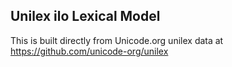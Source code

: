 Unilex ilo Lexical Model
----------------------

This is built directly from Unicode.org unilex data at
https://github.com/unicode-org/unilex
